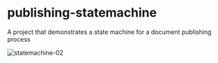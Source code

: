 # publishing-statemachine
A project that demonstrates a state machine for a document publishing process


![statemachine-02](https://github.com/reselbob/publishing-statemachine/assets/1110569/a44328bf-259a-4a74-8d9e-fbbd2d905a17)
